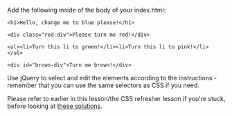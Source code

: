 
Add the following inside of the body of your index.html:
```
<h1>Hello, change me to blue please!</h1>

<div class="red-div">Please turn me red!</div>

<ul><li>Turn this li to green!</li><li>Turn this li to pink!</li>
</ul>
  
<div id="brown-div">Turn me brown!</div>
```
  

Use jQuery to select and edit the elements according to the instructions - remember that you can use the same selectors as CSS if you need.

  

Please refer to earlier in this lesson/the CSS refresher lesson if you're stuck, before looking at [these solutions](https://codepen.io/ElevationPen/pen/zQXepv?editors=0010).